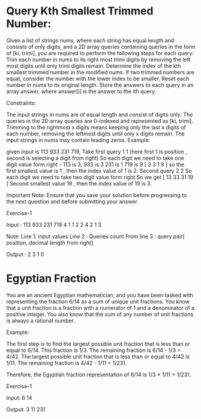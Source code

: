 # Query Kth Smallest Trimmed Number:
Given a list of strings nums, where each string has equal length and consists of only digits, and a 2D array queries containing queries in the form of [ki, trimi], you are required to perform the following steps for each query:
Trim each number in nums to its right most trimi digits by removing the left most digits until only trimi digits remain.
Determine the index of the kth smallest trimmed number in the modified nums. If two trimmed numbers are equal, consider the number with the lower index to be smaller.
Reset each number in nums to its original length.
Store the answers to each query in an array answer, where answer[i] is the answer to the ith query.

Constraints:

The input strings in nums are of equal length and consist of digits only.
The queries in the 2D array queries are 0-indexed and represented as [ki, trimi].
Trimming to the rightmost x digits means keeping only the last x digits of each number, removing the leftmost digits until only x digits remain.
The input strings in nums may contain leading zeros.
Example:

given input is 113 933 231 719,
Take first query 1 1 (here first 1 is position , second is selecting a digit from right) So each digit we need to take one digit value form right - 113 is 3, 933 is 3 231 is 1 719 is 9 [ 3 3 1 9 ] so the first smallest value is 1 , then the index value of 1
is 2.
Second query 2 2 So each digit we need to take two digit value form right.So we get [ 13 33 31 19 ] Second smallest value 19 , then the index value of 19 is 3.

Important Note: Ensure that you save your solution before progressing to the next question and before submitting your answer.

Exercise-1

Input : 
113 933 231 719
4
1 1 
2 2
4 2
1 3

Note:
Line 1: input values
Line 2 : Queries count
From line 3 : query pair[ position, decimal length from right]

Output :
2 3 1 0

# Egyptian Fraction
You are an ancient Egyptian mathematician, and you have been tasked with representing the fraction 6/14 as a sum of unique unit fractions. You know that a unit fraction is a fraction with a numerator of 1 and a denominator of a positive integer. You also know that the sum of any number of unit fractions is always a rational number.

Example:

The first step is to find the largest possible unit fraction that is less than or equal to 6/14. This fraction is 1/3. The remaining fraction is 6/14 - 1/3 = 4/42. The largest possible unit fraction that is less than or equal to 4/42 is 1/11. The remaining fraction is 4/42 - 1/11 = 1/231.

Therefore, the Egyptian fraction representation of 6/14 is 1/3 + 1/11 + 1/231.

Exercise-1

Input:
6
14

Output:
3
11
231


